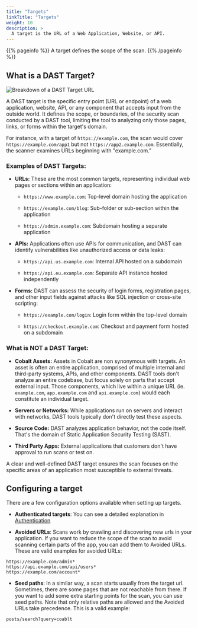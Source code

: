 ```yaml
---
title: "Targets"
linkTitle: "Targets"
weight: 10
description: >
  A target is the URL of a Web Application, Website, or API.
---
```


{{% pageinfo %}}
A target defines the scope of the scan.
{{% /pageinfo %}}

## What is a DAST Target?

![Breakdown of a DAST Target URL](/deepdive/scans/Anatomy_DASTTarget.png "Breakdown of a DAST Target URL")

A DAST target is the specific entry point (URL or endpoint) of a web application, website, API, or any component that accepts input from the outside world. It defines the scope, or boundaries, of the security scan conducted by a DAST tool, limiting the tool to analyzing only those pages, links, or forms within the target's domain.

For instance, with a target of `https://example.com`, the scan would cover `https://example.com/app1` but not `https://app2.example.com`. Essentially, the scanner examines URLs beginning with "example.com."

### Examples of DAST Targets:

- **URLs:** These are the most common targets, representing individual web pages or sections within an application:

  - `https://www.example.com`: Top-level domain hosting the application

  - `https://example.com/blog`: Sub-folder or sub-section within the application

  - `https://admin.example.com`: Subdomain hosting a separate application

- **APIs:** Applications often use APIs for communication, and DAST can identify vulnerabilities like unauthorized access or data leaks:

  - `https://api.us.example.com`: Internal API hosted on a subdomain

  - `https://api.eu.example.com`: Separate API instance hosted independently

- **Forms:** DAST can assess the security of login forms, registration pages, and other input fields against attacks like SQL injection or cross-site scripting:

  - `https://example.com/login`: Login form within the top-level domain

  - `https://checkout.example.com`: Checkout and payment form hosted on a subdomain

### What is NOT a DAST Target:

- **Cobalt Assets:** Assets in Cobalt are non synonymous with targets. An asset is often an entire application, comprised of multiple internal and third-party systems, APIs, and other components. DAST tools don't analyze an entire codebase, but focus solely on parts that accept external input. Those components, which live within a unique URL (ie. `example.com`, `app.example.com` and `api.example.com`) would each constitute an individual target.

- **Servers or Networks:** While applications run on servers and interact with networks, DAST tools typically don't directly test these aspects.

- **Source Code:** DAST analyzes application behavior, not the code itself. That's the domain of Static Application Security Testing (SAST).

- **Third Party Apps:** External applications that customers don't have approval to run scans or test on.

A clear and well-defined DAST target ensures the scan focuses on the specific areas of an application most susceptible to external threats.

## Configuring a target

There are a few configuration options available when setting up targets.

- **Authenticated targets**: You can see a detailed explanation in [Authentication]

- **Avoided URLs**: Scans work by crawling and discovering new urls in your application. If you want to reduce the scope of the scan to
avoid scanning certain parts of the app, you can add them to Avoided URLs. These are valid examples for avoided URLs:
```
https://example.com/admin*
https://api.example.com/api/users*
https://example.com/account*
```
- **Seed paths**: In a similar way, a scan starts usually from the target url. Sometimes, there are some pages that are not reachable from there. If you want to add some extra starting points for the scan, you can use seed paths. Note that only relative paths are allowed
and the Avoided URLs take precedence. This is a valid example:

```
posts/search?query=coablt
```

<!-- links -->
[Authentication]: /deepdive/scans/target_auth
